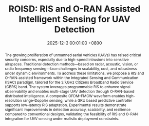 ---
title:          "ROISD: RIS and O-RAN Assisted Intelligent Sensing for UAV Detection"
date:           2025-12-3 00:01:00 +0800
selected:       true
pub:            "IEEE Annual Congress on Artificial Intelligence of Things (AIoT)"
# pub_pre:        "Submitted to "
# pub_post:       'Under review.'
pub_last:       ' <span class="badge badge-pill badge-publication badge-success">Conference</span>'
pub_date:       "2025"
# semantic_scholar_id: 204e3073870fae3d05bcbc2f6a8e263d9b72e776  # use this to retrieve citation count
abstract: >-
  The growing proliferation of unmanned aerial vehicles (UAVs) has raised critical security concerns, especially due to high-speed intrusions into sensitive airspaces. Traditional detection methods—based on radar, acoustic, vision, or radio frequency sensing—face challenges in scalability, cost, and robustness under dynamic environments. To address these limitations, we propose a RIS and O-RAN-assisted framework within the Integrated Sensing and Communication (ISAC) paradigm, tailored for the 3.7\,GHz Citizens Broadband Radio Service (CBRS) band. The system leverages programmable RIS to enhance signal observability and enables multi-stage UAV detection through O-RAN-based distributed intelligence. A composite OFDM–FMCW waveform enables high-resolution range–Doppler sensing, while a GRU based predictive controller supports low-latency RIS adaptation. Experimental results demonstrate significant improvements in detection accuracy, scalability, and resilience compared to conventional designs, validating the feasibility of RIS and O-RAN integration for UAV sensing under realistic deployment constraints.
cover:          /assets/images/covers/AIoT_ORAN.png
authors:
  - Xiaochan Xue#
  - Shucheng Yu#
  - Saurabh Parkar 
  - Yao Zheng
links:
  Paper: 
  Code: https://github.com/Luna-Xue
  # Unsplash: https://unsplash.com/photos/sliced-in-half-pineapple--_PLJZmHZzk
---